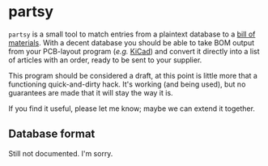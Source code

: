 partsy
======

`partsy` is a small tool to match entries from a plaintext database to a [bill of materials](https://en.wikipedia.org/wiki/Bill_of_materials). With a decent database you should be able to take BOM output from your PCB-layout program (*e.g.* [KiCad](http://kicad-pcb.org/)) and convert it directly into a list of articles with an order, ready to be sent to your supplier.

This program should be considered a draft, at this point is little more that a functioning quick-and-dirty hack. It's working (and being used), but no guarantees are made that it will stay the way it is.

If you find it useful, please let me know; maybe we can extend it together.


Database format
---------------

Still not documented. I'm sorry.
